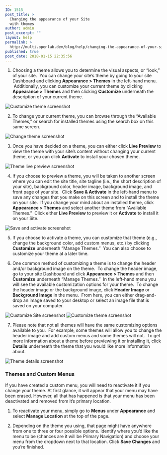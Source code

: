 ```yaml
---
ID: 1515
post_title: >
  Changing the appearance of your Site
  with themes
author: admin
post_excerpt: ""
layout: help
permalink: >
  http://multi.openlab.dev/blog/help/changing-the-appearance-of-your-site-with-themes/
published: true
post_date: 2018-01-15 22:35:56
---
```

1. Choosing a theme allows you to determine the visual aspects, or “look,” of your site.  You can change your site’s theme by going to your site Dashboard and clicking <strong>Appearance &gt; Themes</strong> in the left-hand menu.  Additionally, you can customize your current theme by clicking <strong>Appearance &gt; Themes</strong> and then clicking <strong>Customize</strong> underneath the description of your current theme.

<img class="alignnone wp-image-3139 size-full" src="https://openlab.citytech.cuny.edu/wp-content/uploads/2012/08/Themes1.jng_.jpg" sizes="(max-width: 660px) 100vw, 660px" srcset="https://openlab.citytech.cuny.edu/wp-content/uploads/2012/08/Themes1.jng_.jpg 660w, https://openlab.citytech.cuny.edu/wp-content/uploads/2012/08/Themes1.jng_-300x125.jpg 300w" alt="Customize theme screenshot" />

2. To change your current theme, you can browse through the “Available Themes,” or search for installed themes using the search box on this same screen.

<img class="alignnone wp-image-3140 size-full" src="https://openlab.citytech.cuny.edu/wp-content/uploads/2012/08/Themes2.jng_.jpg" sizes="(max-width: 660px) 100vw, 660px" srcset="https://openlab.citytech.cuny.edu/wp-content/uploads/2012/08/Themes2.jng_.jpg 660w, https://openlab.citytech.cuny.edu/wp-content/uploads/2012/08/Themes2.jng_-300x138.jpg 300w" alt="Change theme screenshot" />

3. Once you have decided on a theme, you can either click <strong>Live Preview</strong> to view the theme with your site’s content without changing your current theme, or you can click <strong>Activate</strong> to install your chosen theme.

<img class="alignnone wp-image-3141 size-full" src="https://openlab.citytech.cuny.edu/wp-content/uploads/2012/08/Themes3.jng_.jpg" sizes="(max-width: 660px) 100vw, 660px" srcset="https://openlab.citytech.cuny.edu/wp-content/uploads/2012/08/Themes3.jng_.jpg 660w, https://openlab.citytech.cuny.edu/wp-content/uploads/2012/08/Themes3.jng_-300x224.jpg 300w" alt="Theme live preview screenshot" />

4. If you choose to preview a theme, you will be taken to another screen where you can edit the site title, site tagline (i.e., the short description of your site), background color, header image, background image, and front page of your site.  Click <strong>Save &amp; Activate</strong> in the left-hand menu to save any changes that you make on this screen and to install the theme on your site.  If you change your mind about an installed theme, click <strong>Appearance &gt; Themes</strong> and select another theme from “Available Themes.”  Click either <strong>Live Preview</strong> to preview it or <strong>Activate</strong> to install it on your Site.

<img class="alignnone wp-image-3142 size-full" src="https://openlab.citytech.cuny.edu/wp-content/uploads/2012/08/Themes4.jng_.jpg" sizes="(max-width: 660px) 100vw, 660px" srcset="https://openlab.citytech.cuny.edu/wp-content/uploads/2012/08/Themes4.jng_.jpg 660w, https://openlab.citytech.cuny.edu/wp-content/uploads/2012/08/Themes4.jng_-300x272.jpg 300w" alt="Save and activate screenshot" />

5. If you choose to activate a theme, you can customize that theme (e.g., change the background color, add custom menus, etc.) by clicking <strong>Customize</strong> underneath “Manage Themes.”  You can also choose to customize your theme at a later time.

6. One common method of customizing a theme is to change the header and/or background image on the theme.  To change the header image, go to your site Dashboard and click <strong>Appearance &gt; Themes</strong> and then <strong>Customize</strong> underneath “Manage Themes.”  In the left-hand menu you will see the available customization options for your theme.  To change the header image or the background image, click <strong>Header Image</strong> or <strong>Background Image</strong> in the menu.  From here, you can either drag-and-drop an image saved to your desktop or select an image file that is saved on your computer.

<img class="alignnone wp-image-3143 size-full" src="https://openlab.citytech.cuny.edu/wp-content/uploads/2012/08/Themes5.jng_.jpg" sizes="(max-width: 660px) 100vw, 660px" srcset="https://openlab.citytech.cuny.edu/wp-content/uploads/2012/08/Themes5.jng_.jpg 660w, https://openlab.citytech.cuny.edu/wp-content/uploads/2012/08/Themes5.jng_-300x295.jpg 300w" alt="Customize Site screenshot" />

<img class="alignnone wp-image-3144 size-full" src="https://openlab.citytech.cuny.edu/wp-content/uploads/2012/08/Themes6.jng_.jpg" sizes="(max-width: 660px) 100vw, 660px" srcset="https://openlab.citytech.cuny.edu/wp-content/uploads/2012/08/Themes6.jng_.jpg 660w, https://openlab.citytech.cuny.edu/wp-content/uploads/2012/08/Themes6.jng_-300x268.jpg 300w" alt="Customize theme screenshot" />

7. Please note that not all themes will have the same customizing options available to you.  For example, some themes will allow you to change the header image and add custom menus and some themes will not.  To get more information about a theme before previewing it or installing it, click <strong>Details</strong> underneath the theme that you would like more information about.

<img class="alignnone wp-image-3145 size-full" title="Themes7.jng" src="https://openlab.citytech.cuny.edu/wp-content/uploads/2012/08/Themes7.jng_.jpg" sizes="(max-width: 660px) 100vw, 660px" srcset="https://openlab.citytech.cuny.edu/wp-content/uploads/2012/08/Themes7.jng_.jpg 660w, https://openlab.citytech.cuny.edu/wp-content/uploads/2012/08/Themes7.jng_-150x150.jpg 150w, https://openlab.citytech.cuny.edu/wp-content/uploads/2012/08/Themes7.jng_-300x300.jpg 300w" alt="Theme details screenshot" />
<h3>Themes and Custom Menus</h3>
If you have created a custom menu, you will need to reactivate it if you change your theme. At first glance, it will appear that your menu may have been erased. However, all that has happened is that your menu has been deactivated and removed from it’s primary location.

1. To reactivate your menu, simply go to <strong>Menus</strong> under <strong>Appearance</strong> and select <strong>Manage Location</strong> at the top of the page.

2. Depending on the theme you using, that page might have anywhere from one to three or four possible options. Identify where you’d like the menu to be (chances are it will be Primary Navigation) and choose your menu from the dropdown next to that location. Click <strong>Save Changes</strong> and you’re finished.